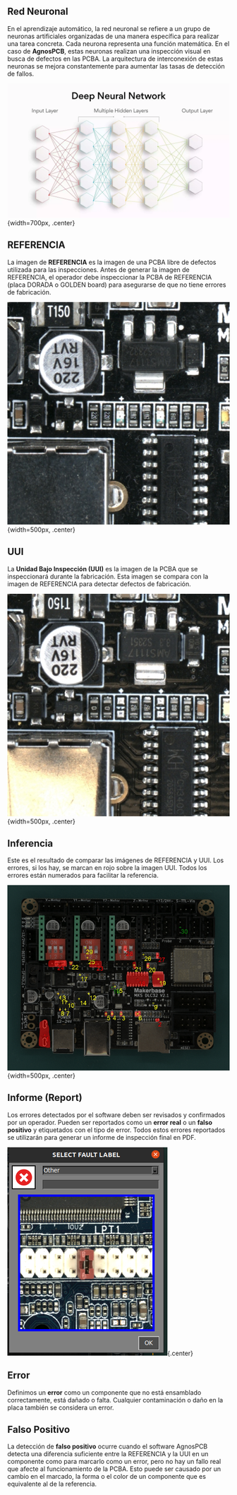 ## **Red Neuronal**

En el aprendizaje automático, la red neuronal se refiere a un grupo de neuronas artificiales organizadas de una manera específica para realizar una tarea concreta. Cada neurona representa una función matemática. En el caso de **AgnosPCB**, estas neuronas realizan una inspección visual en busca de defectos en las PCBA. La arquitectura de interconexión de estas neuronas se mejora constantemente para aumentar las tasas de detección de fallos.

![Arquitectura de Red Neuronal](../assets/v7/neural_networks.webp){width=700px, .center}

## **REFERENCIA**

La imagen de **REFERENCIA** es la imagen de una PCBA libre de defectos utilizada para las inspecciones. Antes de generar la imagen de REFERENCIA, el operador debe inspeccionar la PCBA de REFERENCIA (placa DORADA o GOLDEN board) para asegurarse de que no tiene errores de fabricación.

![Imagen de Referencia](../assets/v7/ref-example.jpg){width=500px, .center}

## **UUI**

La **Unidad Bajo Inspección (UUI)** es la imagen de la PCBA que se inspeccionará durante la fabricación. Esta imagen se compara con la imagen de REFERENCIA para detectar defectos de fabricación.

![Imagen UUI](../assets/v7/uui-example.jpg){width=500px, .center}

## **Inferencia**

Este es el resultado de comparar las imágenes de REFERENCIA y UUI. Los errores, si los hay, se marcan en rojo sobre la imagen UUI. Todos los errores están numerados para facilitar la referencia.

![Imagen de Inferencia](../assets/v7/inference-example.png){width=500px, .center}

## **Informe (Report)**

Los errores detectados por el software deben ser revisados y confirmados por un operador. Pueden ser reportados como un **error real** o un **falso positivo** y etiquetados con el tipo de error. Todos estos errores reportados se utilizarán para generar un informe de inspección final en PDF.

![Ventana de Informe](../assets/v7/ui-report.png){.center}

## **Error**

Definimos un **error** como un componente que no está ensamblado correctamente, está dañado o falta. Cualquier contaminación o daño en la placa también se considera un error.

## **Falso Positivo**

La detección de **falso positivo** ocurre cuando el software AgnosPCB detecta una diferencia suficiente entre la REFERENCIA y la UUI en un componente como para marcarlo como un error, pero no hay un fallo real que afecte al funcionamiento de la PCBA. Esto puede ser causado por un cambio en el marcado, la forma o el color de un componente que es equivalente al de la referencia.